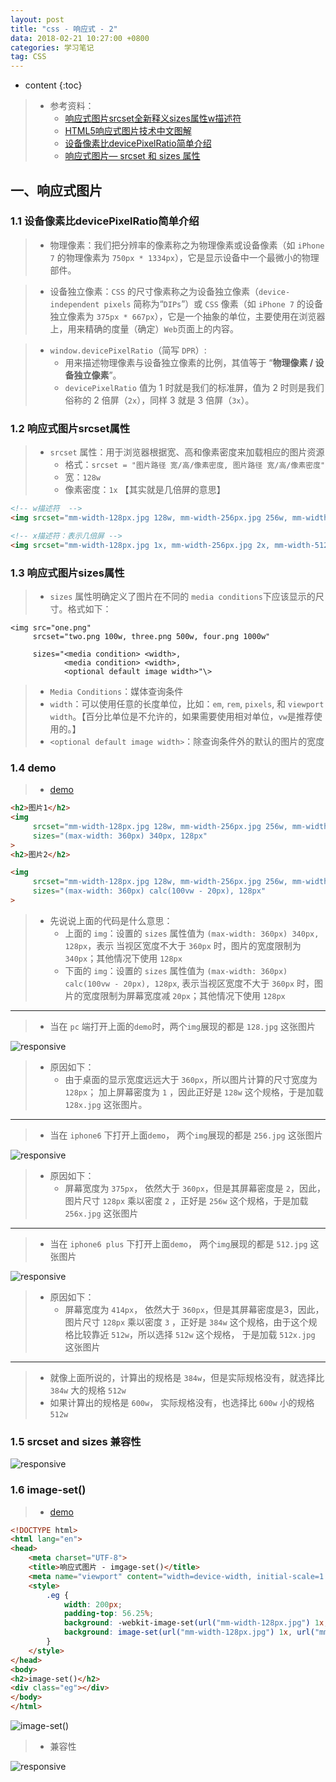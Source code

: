 ```yaml
---
layout: post
title: "css - 响应式 - 2"
data: 2018-02-21 10:27:00 +0800
categories: 学习笔记
tag: CSS
---
```

* content
{:toc}

> * 参考资料：
>   * [响应式图片srcset全新释义sizes属性w描述符](http://www.zhangxinxu.com/wordpress/2014/10/responsive-images-srcset-size-w-descriptor/)
>   * [HTML5响应式图片技术中文图解](http://www.zhangxinxu.com/wordpress/2015/11/anatomy-of-responsive-images/)
>   * [设备像素比devicePixelRatio简单介绍](http://www.zhangxinxu.com/wordpress/2012/08/window-devicepixelratio/)
>   * [响应式图片— srcset 和 sizes 属性](https://segmentfault.com/a/1190000004411869)


<!-- more -->


## 一、响应式图片

### 1.1 设备像素比devicePixelRatio简单介绍

> * 物理像素：我们把分辨率的像素称之为物理像素或设备像素（如 `iPhone 7` 的物理像素为 `750px * 1334px`），它是显示设备中一个最微小的物理部件。

> * 设备独立像素：`CSS` 的尺寸像素称之为设备独立像素（`device-independent pixels` 简称为“`DIPs`”）或 `CSS` 像素（如 `iPhone 7` 的设备独立像素为 `375px * 667px`），它是一个抽象的单位，主要使用在浏览器上，用来精确的度量（确定）`Web`页面上的内容。

> * `window.devicePixelRatio`（简写 `DPR`）:
>   * 用来描述物理像素与设备独立像素的比例，其值等于 “**物理像素 / 设备独立像素**”。
>   * `devicePixelRatio` 值为 1 时就是我们的标准屏，值为 2 时则是我们俗称的 2 倍屏（`2x`），同样 3 就是 3 倍屏（`3x`）。

### 1.2 响应式图片srcset属性

> * `srcset` 属性：用于浏览器根据宽、高和像素密度来加载相应的图片资源
>   * 格式：`srcset = "图片路径 宽/高/像素密度, 图片路径 宽/高/像素密度"`
>   * 宽：`128w`
>   * 像素密度：`1x` 【其实就是几倍屏的意思】

```html
<!-- w描述符  -->
<img srcset="mm-width-128px.jpg 128w, mm-width-256px.jpg 256w, mm-width-512px.jpg 512w">

<!-- x描述符：表示几倍屏 -->
<img srcset="mm-width-128px.jpg 1x, mm-width-256px.jpg 2x, mm-width-512px.jpg 3x">
```

### 1.3 响应式图片sizes属性

> * `sizes` 属性明确定义了图片在不同的 `media conditions`下应该显示的尺寸。格式如下：

```
<img src="one.png"  
     srcset="two.png 100w, three.png 500w, four.png 1000w"

     sizes="<media condition> <width>,
            <media condition> <width>,
            <optional default image width>"\>
```

> * `Media Conditions`：媒体查询条件
> * `width`：可以使用任意的长度单位，比如：`em`, `rem`, `pixels`, 和 `viewport width`。【百分比单位是不允许的，如果需要使用相对单位，`vw`是推荐使用的。】
> * `<optional default image width>`：除查询条件外的默认的图片的宽度


### 1.4 demo

> * [demo](/effects/demo/css/responsive/img/v1.html)

```html
<h2>图片1</h2>
<img
     srcset="mm-width-128px.jpg 128w, mm-width-256px.jpg 256w, mm-width-512px.jpg 512w"
     sizes="(max-width: 360px) 340px, 128px"
>
<h2>图片2</h2>

<img 
     srcset="mm-width-128px.jpg 128w, mm-width-256px.jpg 256w, mm-width-512px.jpg 512w"
     sizes="(max-width: 360px) calc(100vw - 20px), 128px"
>
```

> * 先说说上面的代码是什么意思：
>   * 上面的 `img`：设置的 `sizes` 属性值为 `(max-width: 360px) 340px, 128px`，表示
>       当视区宽度不大于 `360px` 时，图片的宽度限制为 `340px`；其他情况下使用 `128px`
>   * 下面的 `img`：设置的 `sizes` 属性值为 `(max-width: 360px) calc(100vw - 20px), 128px`,
>       表示当视区宽度不大于 `360px` 时，图片的宽度限制为屏幕宽度减 `20px`；其他情况下使用 `128px`

---

> * 当在 `pc` 端打开上面的`demo`时，两个`img`展现的都是 `128.jpg` 这张图片

![responsive](/styles/images/css/responsive/responsive-05.png)

> * 原因如下：
>   * 由于桌面的显示宽度远远大于 `360px`，所以图片计算的尺寸宽度为 `128px`；
>   加上屏幕密度为 `1` ，因此正好是 `128w` 这个规格，于是加载 `128x.jpg` 这张图片。

---

> * 当在 `iphone6` 下打开上面`demo`， 两个`img`展现的都是 `256.jpg` 这张图片

![responsive](/styles/images/css/responsive/responsive-06.png)

> * 原因如下：
>   * 屏幕宽度为 `375px`， 依然大于 `360px`，但是其屏幕密度是 `2`，因此，图片尺寸 `128px`
>     乘以密度 `2` ，正好是 `256w` 这个规格，于是加载 `256x.jpg` 这张图片

---

> * 当在 `iphone6 plus` 下打开上面`demo`， 两个`img`展现的都是 `512.jpg` 这张图片

![responsive](/styles/images/css/responsive/responsive-07.png)

> * 原因如下：
>   * 屏幕宽度为 `414px`， 依然大于 `360px`，但是其屏幕密度是3，因此，图片尺寸 `128px`
>     乘以密度 `3` ，正好是 `384w` 这个规格，由于这个规格比较靠近 `512w`，所以选择 `512w` 这个规格，
>     于是加载 `512x.jpg` 这张图片

---

> * 就像上面所说的，计算出的规格是 `384w`，但是实际规格没有，就选择比`384w` 大的规格 `512w`
> * 如果计算出的规格是 `600w`， 实际规格没有，也选择比 `600w` 小的规格 `512w`

### 1.5 srcset and sizes 兼容性

![responsive](/styles/images/css/responsive/responsive-08.png)

### 1.6 image-set()

> * [demo](/effects/demo/css/responsive/img/v2.html)

```html
<!DOCTYPE html>
<html lang="en">
<head>
    <meta charset="UTF-8">
    <title>响应式图片 - imgage-set()</title>
    <meta name="viewport" content="width=device-width, initial-scale=1.0">
    <style>
        .eg {
            width: 200px;
            padding-top: 56.25%;
            background: -webkit-image-set(url("mm-width-128px.jpg") 1x, url("mm-width-256px.jpg") 2x, url("mm-width-512px.jpg") 3x) no-repeat;
            background: image-set(url("mm-width-128px.jpg") 1x, url("mm-width-256px.jpg") 2x, url("mm-width-512px.jpg") 3x) no-repeat;
        }
    </style>
</head>
<body>
<h2>image-set()</h2>
<div class="eg"></div>
</body>
</html>
```

![image-set()](/effects/images/css/responsive/responsive-04.gif)

> * 兼容性

![responsive](/styles/images/css/responsive/responsive-09.png)